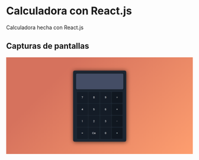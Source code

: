 # Calculadora con React.js

Calculadora hecha con React.js

## Capturas de pantallas

![Captura de pantalla](other/Captura%20de%20pantalla%202024-04-26%20193400.png)
